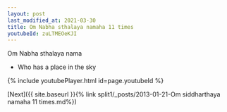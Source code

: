 ```yaml
---
layout: post
last_modified_at: 2021-03-30
title: Om Nabha sthalaya namaha 11 times
youtubeId: zuLTMEOeKJI
---
```

 
 
Om Nabha sthalaya nama 
 
 -  Who has a place in the sky 
 
  
 
  
 
 
 
 
 
 


{% include youtubePlayer.html id=page.youtubeId %}
 
[Next]({{ site.baseurl }}{% link  split1/_posts/2013-01-21-Om siddharthaya namaha 11 times.md%})
 
